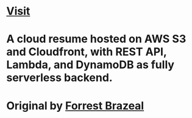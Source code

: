 # <a href="https://resume.tonynguyen61.com" target="_blank" rel="noopener noreferrer">Visit</a>

# A cloud resume hosted on AWS S3 and Cloudfront, with REST API, Lambda, and DynamoDB as fully serverless backend. 

# Original by <a href="https://cloudresumechallenge.dev/instructions/" target="_blank" rel="noopener noreferrer">Forrest Brazeal</a>
